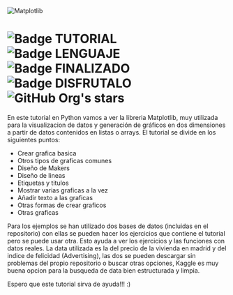 
![Matplotlib](https://github.com/user-attachments/assets/8d695cd8-7d41-4ddb-9409-1f55b470760e)

# ![Badge TUTORIAL](https://img.shields.io/badge/TYPE-TUTORIAL-blue) ![Badge LENGUAJE](https://img.shields.io/badge/LANGUAGE-PYTHON-red?style=flat&logo=python&logoColor=white&logoSize=auto) ![Badge FINALIZADO](https://img.shields.io/badge/STATUS-FINALIZADO-green) ![Badge DISFRUTALO](https://img.shields.io/badge/ENJOY%20IT-8A2BE2) ![GitHub Org's stars](https://img.shields.io/github/stars/camilafernanda?style=social)


En este tutorial en Python vamos a ver la libreria Matplotlib, muy utilizada para la visualizacion de datos y generación de gráficos en dos dimensiones a partir de datos contenidos en listas o arrays. El tutorial se divide en los siguientes puntos:


  - Crear grafica basica
  - Otros tipos de graficas comunes
  - Diseño de Makers
  - Diseño de lineas
  - Etiquetas y titulos
  - Mostrar varias graficas a la vez
  - Añadir texto a las graficas
  - Otras formas de crear graficos
  - Otras graficas

Para los ejemplos se han utilizado dos bases de datos (incluidas en el repositorio) con ellas se pueden hacer los ejercicios que contiene el tutorial pero se puede usar otra. Esto ayuda a ver los ejercicios y las funciones con datos reales. 
La data utilizada es la del precio de la vivienda en madrid y del indice de felicidad (Advertising), las dos se pueden descargar sin problemas del propio repositorio o buscar otras opciones, Kaggle es muy buena opcion para la busqueda de data bien estructurada y limpia.

Espero que este tutorial sirva de ayuda!!! :)
